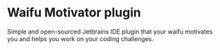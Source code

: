 # Waifu Motivator plugin

Simple and open-sourced Jetbrains IDE plugin that your waifu motivates you and helps you work on your coding
    challenges.
